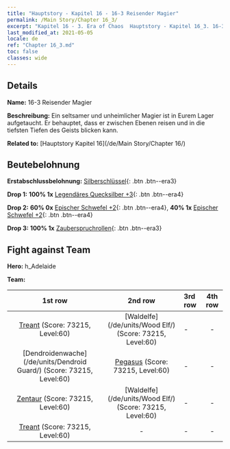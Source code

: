 ```yaml
---
title: "Hauptstory - Kapitel 16 - 16-3 Reisender Magier"
permalink: /Main Story/Chapter 16_3/
excerpt: "Kapitel 16 - 3. Era of Chaos  Hauptstory - Kapitel 16_3. 16-3 Reisender Magier"
last_modified_at: 2021-05-05
locale: de
ref: "Chapter 16_3.md"
toc: false
classes: wide
---
```


## Details

 **Name:** 16-3 Reisender Magier

 **Beschreibung:** Ein seltsamer und unheimlicher Magier ist in Eurem Lager aufgetaucht. Er behauptet, dass er zwischen Ebenen reisen und in die tiefsten Tiefen des Geists blicken kann.

 **Related to:** [Hauptstory Kapitel 16](/de/Main Story/Chapter 16/)

## Beutebelohnung

 **Erstabschlussbelohnung:** [Silberschlüssel](/ItemsDE/con_693/){: .btn .btn--era3}

 **Drop 1:** **100% 1x** [Legendäres Quecksilber +3](/ItemsDE/mat_56/){: .btn .btn--era4}

 **Drop 2:** **60% 0x** [Epischer Schwefel +2](/ItemsDE/mat_50/){: .btn .btn--era4}, **40% 1x** [Epischer Schwefel +2](/ItemsDE/mat_50/){: .btn .btn--era4}

 **Drop 3:** **100% 1x** [Zauberspruchrollen](/ItemsDE/con_694/){: .btn .btn--era3}


## Fight against Team
 **Hero:** h_Adelaide

 **Team:**


  | 1st row | 2nd row | 3rd row | 4th row |
  |:----:|:----:|:----|:----:|
  | [Treant](/de/units/Treant/) (Score: 73215, Level:60)  | [Waldelfe](/de/units/Wood Elf/) (Score: 73215, Level:60)  | - | - |
  | [Dendroidenwache](/de/units/Dendroid Guard/) (Score: 73215, Level:60)  | [Pegasus](/de/units/Pegasus/) (Score: 73215, Level:60)  | - | - |
  | [Zentaur](/de/units/Centaur/) (Score: 73215, Level:60)  | [Waldelfe](/de/units/Wood Elf/) (Score: 73215, Level:60)  | - | - |
  | [Treant](/de/units/Treant/) (Score: 73215, Level:60)  | - | - | - |


